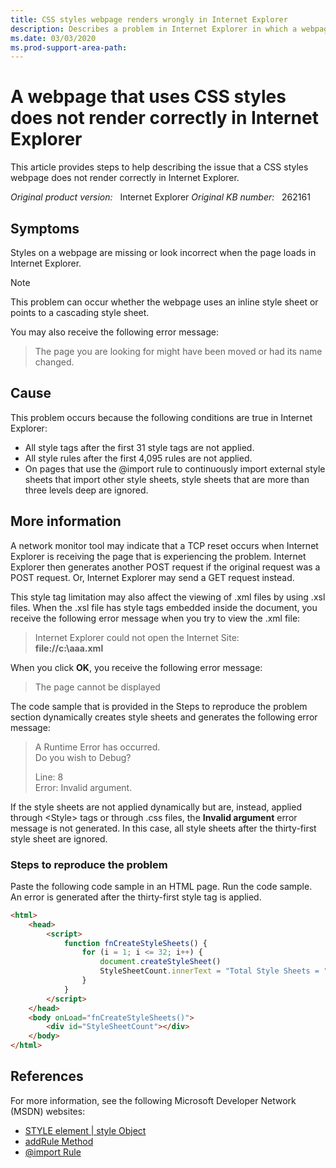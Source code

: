 ```yaml
---
title: CSS styles webpage renders wrongly in Internet Explorer
description: Describes a problem in Internet Explorer in which a webpage that uses CSS styles does not render correctly. Provides steps to reproduce the problem.
ms.date: 03/03/2020
ms.prod-support-area-path:
---
```

# A webpage that uses CSS styles does not render correctly in Internet Explorer

This article provides steps to help describing the issue that a CSS styles webpage does not render correctly in Internet Explorer.

_Original product version:_ &nbsp; Internet Explorer 
_Original KB number:_ &nbsp; 262161

## Symptoms

Styles on a webpage are missing or look incorrect when the page loads in Internet Explorer.

> [!NOTE]
> This problem can occur whether the webpage uses an inline style sheet or points to a cascading style sheet.

You may also receive the following error message:

> The page you are looking for might have been moved or had its name changed.

## Cause

This problem occurs because the following conditions are true in Internet Explorer:

- All style tags after the first 31 style tags are not applied.
- All style rules after the first 4,095 rules are not applied.
- On pages that use the @import rule to continuously import external style sheets that import other style sheets, style sheets that are more than three levels deep are ignored.

## More information

A network monitor tool may indicate that a TCP reset occurs when Internet Explorer is receiving the page that is experiencing the problem. Internet Explorer then generates another POST request if the original request was a POST request. Or, Internet Explorer may send a GET request instead.

This style tag limitation may also affect the viewing of .xml files by using .xsl files. When the .xsl file has style tags embedded inside the document, you receive the following error message when you try to view the .xml file:

> Internet Explorer could not open the Internet Site:  
> **file://c:\aaa.xml**

When you click **OK**, you receive the following error message:

> The page cannot be displayed

The code sample that is provided in the Steps to reproduce the problem section dynamically creates style sheets and generates the following error message:

> A Runtime Error has occurred.  
> Do you wish to Debug?
>
> Line: 8  
> Error: Invalid argument.

If the style sheets are not applied dynamically but are, instead, applied through \<Style> tags or through .css files, the **Invalid argument** error message is not generated. In this case, all style sheets after the thirty-first style sheet are ignored.

### Steps to reproduce the problem

Paste the following code sample in an HTML page. Run the code sample. An error is generated after the thirty-first style tag is applied.

```html
<html>
    <head>
        <script>
            function fnCreateStyleSheets() {
                for (i = 1; i <= 32; i++) {
                    document.createStyleSheet()
                    StyleSheetCount.innerText = "Total Style Sheets = " + i
                }
            }
        </script>
    </head>
    <body onLoad="fnCreateStyleSheets()">
        <div id="StyleSheetCount"></div>
    </body>
</html>
```

## References

For more information, see the following Microsoft Developer Network (MSDN) websites:

- [STYLE element | style Object](https://developer.mozilla.org/docs/Web/HTML/Element/style)
- [addRule Method](https://developer.mozilla.org/docs/Web/API/CSSStyleSheet#)
- [@import Rule](https://developer.mozilla.org/docs/Web/CSS/@import)
